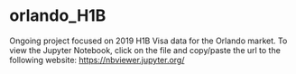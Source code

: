 # orlando_H1B

Ongoing project focused on 2019 H1B Visa data for the Orlando market. 
To view the Jupyter Notebook, click on the file and copy/paste the url to the following website: https://nbviewer.jupyter.org/
